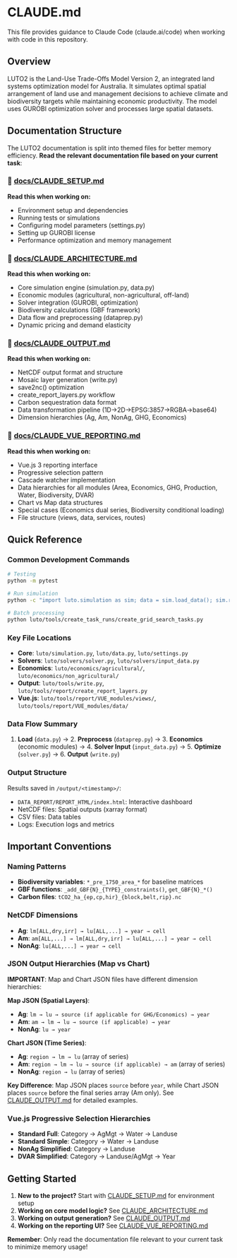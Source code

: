 # CLAUDE.md

This file provides guidance to Claude Code (claude.ai/code) when working with code in this repository.

## Overview

LUTO2 is the Land-Use Trade-Offs Model Version 2, an integrated land systems optimization model for Australia. It simulates optimal spatial arrangement of land use and management decisions to achieve climate and biodiversity targets while maintaining economic productivity. The model uses GUROBI optimization solver and processes large spatial datasets.

## Documentation Structure

The LUTO2 documentation is split into themed files for better memory efficiency. **Read the relevant documentation file based on your current task**:

### 📁 [docs/CLAUDE_SETUP.md](docs/CLAUDE_SETUP.md)
**Read this when working on:**
- Environment setup and dependencies
- Running tests or simulations
- Configuring model parameters (settings.py)
- Setting up GUROBI license
- Performance optimization and memory management

### 📁 [docs/CLAUDE_ARCHITECTURE.md](docs/CLAUDE_ARCHITECTURE.md)
**Read this when working on:**
- Core simulation engine (simulation.py, data.py)
- Economic modules (agricultural, non-agricultural, off-land)
- Solver integration (GUROBI, optimization)
- Biodiversity calculations (GBF framework)
- Data flow and preprocessing (dataprep.py)
- Dynamic pricing and demand elasticity

### 📁 [docs/CLAUDE_OUTPUT.md](docs/CLAUDE_OUTPUT.md)
**Read this when working on:**
- NetCDF output format and structure
- Mosaic layer generation (write.py)
- save2nc() optimization
- create_report_layers.py workflow
- Carbon sequestration data format
- Data transformation pipeline (1D→2D→EPSG:3857→RGBA→base64)
- Dimension hierarchies (Ag, Am, NonAg, GHG, Economics)

### 📁 [docs/CLAUDE_VUE_REPORTING.md](docs/CLAUDE_VUE_REPORTING.md)
**Read this when working on:**
- Vue.js 3 reporting interface
- Progressive selection pattern
- Cascade watcher implementation
- Data hierarchies for all modules (Area, Economics, GHG, Production, Water, Biodiversity, DVAR)
- Chart vs Map data structures
- Special cases (Economics dual series, Biodiversity conditional loading)
- File structure (views, data, services, routes)

## Quick Reference

### Common Development Commands

```bash
# Testing
python -m pytest

# Run simulation
python -c "import luto.simulation as sim; data = sim.load_data(); sim.run(data=data)"

# Batch processing
python luto/tools/create_task_runs/create_grid_search_tasks.py
```

### Key File Locations

- **Core**: `luto/simulation.py`, `luto/data.py`, `luto/settings.py`
- **Solvers**: `luto/solvers/solver.py`, `luto/solvers/input_data.py`
- **Economics**: `luto/economics/agricultural/`, `luto/economics/non_agricultural/`
- **Output**: `luto/tools/write.py`, `luto/tools/report/create_report_layers.py`
- **Vue.js**: `luto/tools/report/VUE_modules/views/`, `luto/tools/report/VUE_modules/data/`

### Data Flow Summary

1. **Load** (`data.py`) → 2. **Preprocess** (`dataprep.py`) → 3. **Economics** (economic modules) → 4. **Solver Input** (`input_data.py`) → 5. **Optimize** (`solver.py`) → 6. **Output** (`write.py`)

### Output Structure

Results saved in `/output/<timestamp>/`:
- `DATA_REPORT/REPORT_HTML/index.html`: Interactive dashboard
- NetCDF files: Spatial outputs (xarray format)
- CSV files: Data tables
- Logs: Execution logs and metrics

## Important Conventions

### Naming Patterns

- **Biodiversity variables**: `*_pre_1750_area_*` for baseline matrices
- **GBF functions**: `_add_GBF{N}_{TYPE}_constraints()`, `get_GBF{N}_*()`
- **Carbon files**: `tCO2_ha_{ep,cp,hir}_{block,belt,rip}.nc`

### NetCDF Dimensions

- **Ag**: `lm[ALL,dry,irr] → lu[ALL,...] → year → cell`
- **Am**: `am[ALL,...] → lm[ALL,dry,irr] → lu[ALL,...] → year → cell`
- **NonAg**: `lu[ALL,...] → year → cell`

### JSON Output Hierarchies (Map vs Chart)

**IMPORTANT**: Map and Chart JSON files have different dimension hierarchies:

**Map JSON (Spatial Layers)**:
- **Ag**: `lm → lu → source (if applicable for GHG/Economics) → year`
- **Am**: `am → lm → lu → source (if applicable) → year`
- **NonAg**: `lu → year`

**Chart JSON (Time Series)**:
- **Ag**: `region → lm → lu` (array of series)
- **Am**: `region → lm → lu → source (if applicable) → am` (array of series)
- **NonAg**: `region → lu` (array of series)

**Key Difference**: Map JSON places `source` before `year`, while Chart JSON places `source` before the final series array (Am only). See [CLAUDE_OUTPUT.md](docs/CLAUDE_OUTPUT.md) for detailed examples.

### Vue.js Progressive Selection Hierarchies

- **Standard Full**: Category → AgMgt → Water → Landuse
- **Standard Simple**: Category → Water → Landuse
- **NonAg Simplified**: Category → Landuse
- **DVAR Simplified**: Category → Landuse/AgMgt → Year

## Getting Started

1. **New to the project?** Start with [CLAUDE_SETUP.md](docs/CLAUDE_SETUP.md) for environment setup
2. **Working on core model logic?** See [CLAUDE_ARCHITECTURE.md](docs/CLAUDE_ARCHITECTURE.md)
3. **Working on output generation?** See [CLAUDE_OUTPUT.md](docs/CLAUDE_OUTPUT.md)
4. **Working on the reporting UI?** See [CLAUDE_VUE_REPORTING.md](docs/CLAUDE_VUE_REPORTING.md)

**Remember**: Only read the documentation file relevant to your current task to minimize memory usage!

